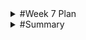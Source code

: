 <details>
<summary>#Week 7 Plan</summary>
<br>
<ul>
    <li> Finalize the high-fidelity wireframes by Saturday.</li>
    <li> Get the pop-up box to work. This feature appears every time the users want to input their daily calories intake.</li>
    <li> Reading in the users' body information into LocalStorage.</li>
    <li> Decide and finalize what our team is going to tests or create the CI/CD Pipeline.</li>
    <li> Create Github issues. </li>
</ul>
</details>

<details>
<summary>#Summary</summary>
<br>
<ul>
    <li> This week we are basically want to make our website to do CRUD.</li>
    <li> For Create, we want our website to be able to store users' personal information such as name, age, weight, height, and sex and calculate the approximate goals that users can achieve. Then, it can also store the calories the users inputted.</li>
    <li> For Read, we want our website to visualize or to show the users the profiles that have been created for them and their daily calories intake. </li>
    <li> For Update, we want our website to allow users to update their profiles or their calories records.</li>
    <li> For Delete, we want our website to allow users to delete their profiles or their calories records. </li>
</details>


